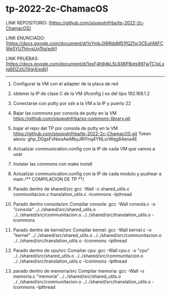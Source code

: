 # tp-2022-2c-ChamacOS

LINK REPOSITORIO:
[https://github.com/sisoputnfrba/tp-2022-2c-ChamacOS] 

LINK ENUNCIADO:
[https://docs.google.com/document/d/1xYmkJXRRddM51fQZfxr3CEuhNtFCWe5YU7hhvsUnTtg/edit]

LINK PRUEBAS:
[https://docs.google.com/document/d/1qxF4h9dkL5L6X6P8qts997wTC1qLxIg6ElZzlU1Xgi4/edit]

---
1. Configurar la VM con el adapter de la placa de red
2. obtener la IP de clase C de la VM (ifconfig ) es del tipo 192.168.1.2
3. Conectarse con putty por ssh a la VM a la IP y puerto 22
4. Bajar las commons por consola de putty en la VM https://github.com/sisoputnfrba/so-commons-library.git
5. bajar el repo del TP por consola de putty en la VM https://github.com/sisoputnfrba/tp-2022-2c-ChamacOS.git
   Token alexis: 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
6. Actualizar communication.config con la IP de cada VM que vamos a usar
7. Instalar las commons con make install 
8. Actualizar communication.config con la IP de cada modulo y pushear a main
/** COMPILACION DE TP **/

9. Parado dentro de shared/src gcc -Wall -c shared_utils.c communitacion.c translation_utils.c -lcommons -lpthread
9. Parado dentro consola/src Compilar consola: gcc -Wall consola.c -o "consola" ../../shared/src/shared_utils.o ../../shared/src/communitacion.o ../../shared/src/translation_utils.o -lcommons
10. Parado dentro de kernel/src Compilar kernel: gcc -Wall kernel.c -o "kernel" ../../shared/src/shared_utils.o ../../shared/src/communitacion.o ../../shared/src/translation_utils.o -lcommons -lpthread
11. Parado dentro de cpu/src Compliar cpu: gcc -Wall cpu.c -o "cpu" ../../shared/src/shared_utils.o ../../shared/src/communitacion.o ../../shared/src/translation_utils.o -lcommons -lpthread
12. parado dentro de memoria/src Compilar memoria: gcc -Wall -o memoria.c  "memoria" ../../shared/src/shared_utils.o ../../shared/src/communitacion.o ../../shared/src/translation_utils.o -lcommons -lpthread



